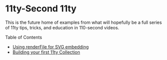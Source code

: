 # 11ty-Second 11ty

This is the future home of examples from what will hopefully be a full series of 11ty tips, tricks, and education in 110-second videos.

Table of Contents

* [Using renderFile for SVG embedding](https://github.com/brob/11ty-second-11ty/tree/main/render)
* [Building your first 11ty Collection]()